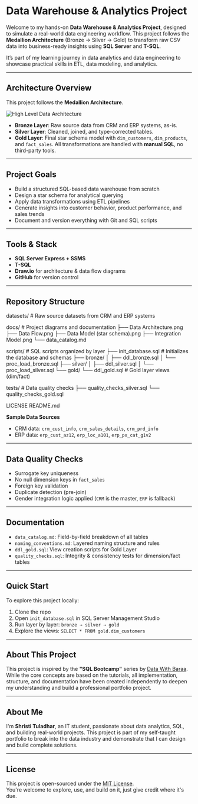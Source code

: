 # Data Warehouse & Analytics Project

Welcome to my hands-on **Data Warehouse & Analytics Project**, designed to simulate a real-world data engineering workflow. This project follows the **Medallion Architecture** (Bronze → Silver → Gold) to transform raw CSV data into business-ready insights using **SQL Server** and **T-SQL**.

It’s part of my learning journey in data analytics and data engineering to showcase practical skills in ETL, data modeling, and analytics.

---

## Architecture Overview
This project follows the **Medallion Architecture**.

![High Level Data Architecture](https://github.com/user-attachments/assets/e11a3b8d-d0e3-49d1-8947-5cba7a81fae7)

- **Bronze Layer**: Raw source data from CRM and ERP systems, as-is.
- **Silver Layer**: Cleaned, joined, and type-corrected tables.
- **Gold Layer**: Final star schema model with `dim_customers`, `dim_products`, and `fact_sales`.
All transformations are handled with **manual SQL**,  no third-party tools.

---

## Project Goals
- Build a structured SQL-based data warehouse from scratch  
- Design a star schema for analytical querying  
- Apply data transformations using ETL pipelines  
- Generate insights into customer behavior, product performance, and sales trends  
- Document and version everything with Git and SQL scripts

---

## Tools & Stack
- **SQL Server Express + SSMS**  
- **T-SQL**  
- **Draw.io** for architecture & data flow diagrams  
- **GitHub** for version control  

---

## Repository Structure

datasets/ # Raw source datasets from CRM and ERP systems

docs/ # Project diagrams and documentation
├── Data Architecture.png
├── Data Flow.png
├── Data Model (star schema).png
├── Integration Model.png
└── data_catalog.md

scripts/ # SQL scripts organized by layer
├── init_database.sql # Initializes the database and schemas
├── bronze/
│ ├── ddl_bronze.sql
│ └── proc_load_bronze.sql
├── silver/
│ ├── ddl_silver.sql
│ └── proc_load_silver.sql
└── gold/
└── ddl_gold.sql # Gold layer views (dim/fact)

tests/ # Data quality checks
├── quality_checks_silver.sql
└── quality_checks_gold.sql

LICENSE
README.md

**Sample Data Sources**
- CRM data: `crm_cust_info`, `crm_sales_details`, `crm_prd_info`
- ERP data: `erp_cust_az12`, `erp_loc_a101`, `erp_px_cat_g1v2`
  
---

## Data Quality Checks
- Surrogate key uniqueness
- No null dimension keys in `fact_sales`
- Foreign key validation
- Duplicate detection (pre-join)
- Gender integration logic applied (`CRM` is the master, `ERP` is fallback)

---

## Documentation
- `data_catalog.md`: Field-by-field breakdown of all tables
- `naming_conventions.md`: Layered naming structure and rules
- `ddl_gold.sql`: View creation scripts for Gold Layer
- `quality_checks.sql`: Integrity & consistency tests for dimension/fact tables

---

## Quick Start
To explore this project locally:
1. Clone the repo
2. Open `init_database.sql` in SQL Server Management Studio
3. Run layer by layer: `bronze → silver → gold`
4. Explore the views: `SELECT * FROM gold.dim_customers`

---

## About This Project

This project is inspired by the **"SQL Bootcamp"** series by [Data With Baraa](https://www.youtube.com/@DataWithBaraa). While the core concepts are based on the tutorials, all implementation, structure, and documentation have been created independently to deepen my understanding and build a professional portfolio project.

---

## About Me

I'm **Shristi Tuladhar**, an IT student, passionate about data analytics, SQL, and building real-world projects. This project is part of my self-taught portfolio to break into the data industry and demonstrate that I can design and build complete solutions.

---

## License

This project is open-sourced under the [MIT License](LICENSE).  
You're welcome to explore, use, and build on it, just give credit where it's due.
